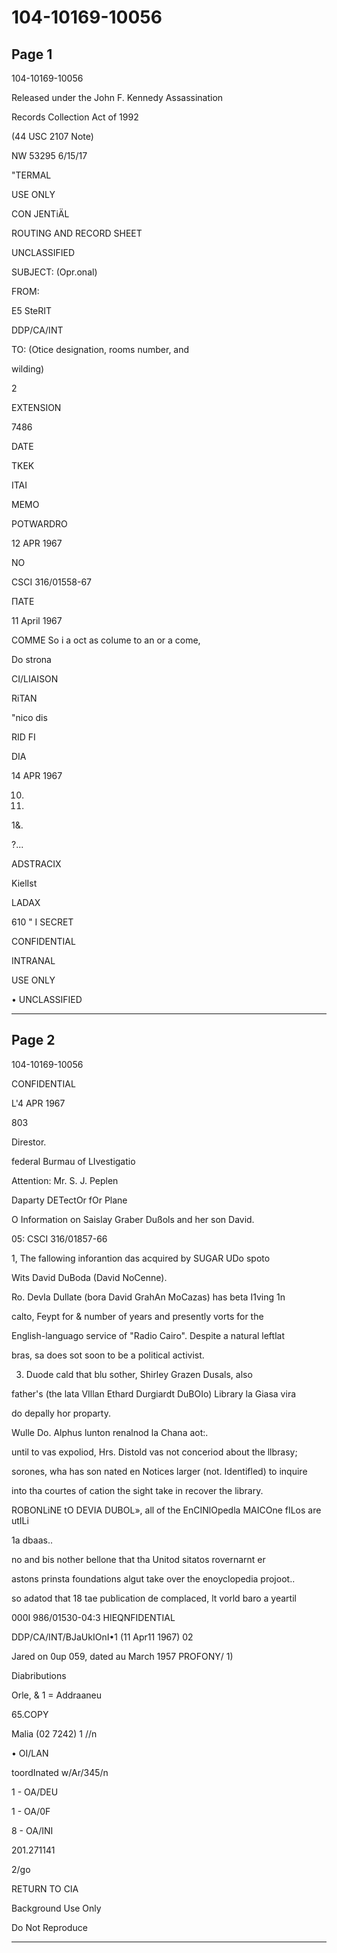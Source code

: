 # 104-10169-10056

## Page 1

104-10169-10056

Released under the John F. Kennedy Assassination

Records Collection Act of 1992

(44 USC 2107 Note)

NW 53295 6/15/17

"TERMAL

USE ONLY

CON JENTiÄL

ROUTING AND RECORD SHEET

UNCLASSIFIED

SUBJECT: (Opr.onal)

FROM:

E5 SteRIT

DDP/CA/INT

TO: (Otice designation, rooms number, and

wilding)

2

EXTENSION

7486

DATE

TKEK

ITAI

MEMO

POTWARDRO

12 APR 1967

NO

CSCI 316/01558-67

ПАТЕ

11 April 1967

COMME So i a oct as colume to an or a come,

Do strona

CI/LIAISON

RiTAN

"nico dis

RID FI

DIA

14 APR 1967

10.

11.

1&.

?...

ADSTRACIX

KielIst

LADAX

610 " I SECRET

CONFIDENTIAL

INTRANAL

USE ONLY

• UNCLASSIFIED

---

## Page 2

104-10169-10056

CONFIDENTIAL

L'4 APR 1967

803

Direstor.

federal Burmau of LIvestigatio

Attention: Mr. S. J. Peplen

Daparty DETectOr fOr Plane

O Information on Saislay Graber Dußols and her son David.

05: CSCI 316/01857-66

1, The fallowing inforantion das acquired by SUGAR UDo spoto

Wits David DuBoda (David NoCenne).

Ro. DevIa Dullate (bora David GrahAn MoCazas) has beta I1ving 1n

calto, Feypt for & number of years and presently vorts for the

English-languago service of "Radio Cairo". Despite a natural leftlat

bras, sa does sot soon to be a political activist.

3. Duode cald that blu sother, Shirley Grazen Dusals, also

father's (the lata VIllan Ethard Durgiardt DuBOIo) Library la Giasa vira

do depally hor proparty.

Wulle Do. Alphus lunton renalnod la Chana aot:.

until to vas expoliod, Hrs. Distold vas not conceriod about the llbrasy;

sorones, wha has son nated en Notices larger (not. Identifled) to inquire

into tha courtes of cation the sight take in recover the library.

ROBONLiNE tO DEVIA DUBOL», all of the EnCINlOpedla MAICOne fILos are utILi

1a dbaas..

no and bis nother bellone that tha Unitod sitatos rovernarnt er

astons prinsta foundations algut take over the enoyclopedia projoot..

so adatod that 18 tae publication de complaced, lt vorld baro a yeartil

000I 986/01530-04:3 HIEQNFIDENTIAL

DDP/CA/INT/BJaUkIOnI•1 (11 Apr11 1967) 02

Jared on 0up 059, dated au March 1957 PROFONY/ 1)

Diabributions

Orle, & 1 = Addraaneu

65.COPY

Malia (02 7242) 1 //n

• OI/LAN

toordInated w/Ar/345/n

1 - OA/DEU

1 - OA/0F

8 - OA/INI

201.271141

2/go

RETURN TO CIA

Background Use Only

Do Not Reproduce

---

